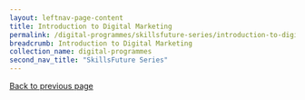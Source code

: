 ```yaml
---
layout: leftnav-page-content
title: Introduction to Digital Marketing
permalink: /digital-programmes/skillsfuture-series/introduction-to-digital-marketing
breadcrumb: Introduction to Digital Marketing
collection_name: digital-programmes
second_nav_title: "SkillsFuture Series"
---
```

<a href="#" onclick="history.go(-1)">Back to previous page</a>
